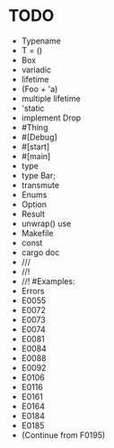 # TODO 
* Typename
* 	T = ()
* Box
* variadic
* lifetime
* 	(Foo + 'a)
* 	multiple lifetime
* 	'static
* implement Drop
* #Thing
* 	#[Debug]
* 	#[start]
* 	#[main]
* type
* 	type Bar;
* transmute
* Enums
* Option
* 	Result
* 	unwrap() use
* Makefile
* const
* cargo doc
* 	///
* 	//!
* 	//! #Examples:
* Errors
* 	E0055
* 	E0072
* 	E0073
* 	E0074
* 	E0081
* 	E0084
* 	E0088
* 	E0092
* 	E0106
* 	E0116
* 	E0161
* 	E0164
* 	E0184
* 	E0185
* 	(Continue from F0195)
